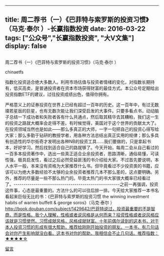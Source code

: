 
---
title:  周二荐书（一）《巴菲特与索罗斯的投资习惯》（马克·泰尔 ）-长赢指数投资
date: 2016-03-22
tags: ["公众号","长赢指数投资", "大V文集"]
display: false
---


## 



周二荐书（一）《巴菲特与索罗斯的投资习惯》（马克·泰尔 ）




chinaetfs




指数化投资适合绝大多数人。利用市场估值与投资者情绪的变化，对指数长期持有，低买高卖，是普通投资者在资本市场获得财富的最佳方式。本公众号定期给出投资指数ETF的建议，过往投资成绩出色，值得你拥有。


严格意义上的证券投资在世界上已经有超过一百年的历史。这一百年中，有过无数璨若星辰的巨星，也有无数次能让我们深受启发的大事件。只要多看点书，动动脑子总结一下成功者和失败者各有什么共通点，然后取其精华去其糟粕，我们这一生的投资之路就大概率会走得不差。有时候觉得，美国对于这个世界的贡献太大了。在投资领域当然也是如此——那么多真正的大师，一字一句把自己的投资心得写给大家；那么多勤于钻研的教授学者，用各种方法总结出真正实用的规律；那么多具有创造性的华尔街奇才发明出各种NB的投资工具……我们要做的，只是拿起书本，好好学习。然后找到适合自己的路就够了。今天开始，每周二会从自己看过的一百多本投资著作中，选出一些真正适合业余投资者，思路清晰，通俗易懂，可读性强，极具启发性，看过之后必然受益匪浅的书介绍给大家。不过首先要说明，本人水平一般，本来没有资格为大家推荐什么书。但毕竟看过不少投资类的书籍，应该可以为绝大多数经验不太够的业余投资者推荐几本不那么差的，这点要明确。另外，推荐的尽量是一些不那么热门的。毕竟太热门的书大家很大概率已经看过了。------------------------------------------------------之前一再强调，投资这件事，心态是最重要的。方法什么的可以往后排一排。今天给大家推荐一本书名看起来巨俗无比的书：《巴菲特与索罗斯的投资习惯 the winning investment habits of warren buffett &amp; george soros》（马克·泰尔&nbsp;）http://book.douban.com/subject/1429642/巴菲特说过，投资最重要的不是智商，而是性格。我个人理解，性格或者说风格是从何而来？投资性格或者说风格应该就是习惯使然。习惯成就风格，风格成就财富。十年前偶尔读到的这本书，对于本人投资习惯的形成有很大帮助，推荐给刚刚开始投资的朋友。一本书，有几句话会对你产生影响就没白看。这本书对你的帮助，我相信会不止几句话。推荐指数：★★★★☆









[留言](javascript:;)


